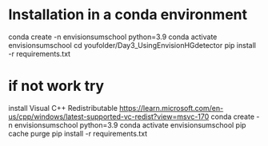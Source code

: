 # Installation in a conda environment
conda create -n envisionsumschool python=3.9
conda activate envisionsumschool
cd youfolder/Day3_UsingEnvisionHGdetector
pip install -r requirements.txt

# if not work try
install Visual C++ Redistributable https://learn.microsoft.com/en-us/cpp/windows/latest-supported-vc-redist?view=msvc-170
conda create -n envisionsumschool python=3.9
conda activate envisionsumschool
pip cache purge
pip install -r requirements.txt